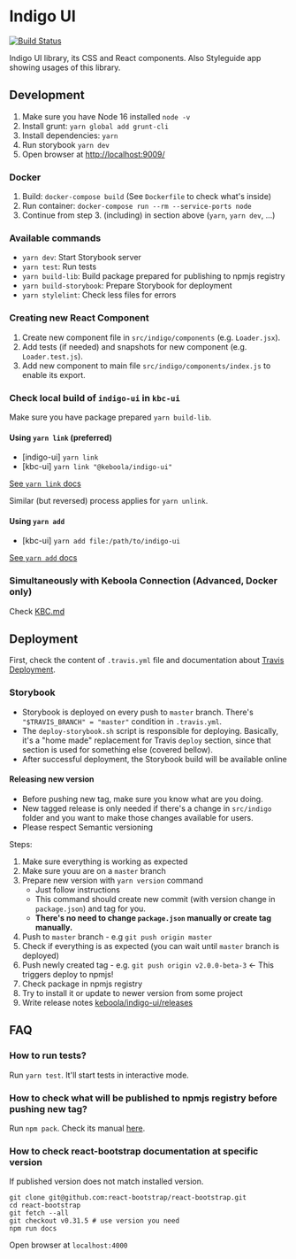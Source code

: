 # Indigo UI

[![Build Status](https://app.travis-ci.com/keboola/indigo-ui.svg?branch=master)](https://app.travis-ci.com/keboola/indigo-ui)

Indigo UI library, its CSS and React components. Also Styleguide app showing usages of this library.

## Development

1. Make sure you have Node 16 installed `node -v`
2. Install grunt: `yarn global add grunt-cli`
3. Install dependencies: `yarn`
4. Run storybook `yarn dev`
5. Open browser at [http://localhost:9009/](http://localhost:9009/)

### Docker

1. Build: `docker-compose build` (See `Dockerfile` to check what's inside)
2. Run container: `docker-compose run --rm --service-ports node`
3. Continue from step 3. (including) in section above (`yarn`, `yarn dev`, ...)

### Available commands

- `yarn dev`: Start Storybook server
- `yarn test`: Run tests
- `yarn build-lib`: Build package prepared for publishing to npmjs registry
- `yarn build-storybook`: Prepare Storybook for deployment
- `yarn stylelint`: Check less files for errors

### Creating new React Component

1. Create new component file in `src/indigo/components` (e.g. `Loader.jsx`).
2. Add tests (if needed) and snapshots for new component (e.g. `Loader.test.js`).
3. Add new component to main file `src/indigo/components/index.js` to enable its export.

### Check local build of `indigo-ui` in `kbc-ui`

Make sure you have package prepared `yarn build-lib`.

#### Using `yarn link` (preferred)

- [indigo-ui] `yarn link`
- [kbc-ui] `yarn link "@keboola/indigo-ui"`

[See `yarn link` docs](https://yarnpkg.com/en/docs/cli/link)

Similar (but reversed) process applies for `yarn unlink`.

#### Using `yarn add`

- [kbc-ui] `yarn add file:/path/to/indigo-ui`

[See `yarn add` docs](https://yarnpkg.com/lang/en/docs/cli/add/)

### Simultaneously with Keboola Connection (Advanced, Docker only)

Check [KBC.md](KBC.md)

## Deployment

First, check the content of `.travis.yml` file and documentation about
[Travis Deployment](https://docs.travis-ci.com/user/deployment).

### Storybook

- Storybook is deployed on every push to `master` branch. There's `"$TRAVIS_BRANCH" = "master"`
  condition in `.travis.yml`.
- The `deploy-storybook.sh` script is responsible for deploying. Basically, it's a "home made"
  replacement for Travis `deploy` section, since that section is used for something else (covered
  bellow).
- After successful deployment, the Storybook build will be available online

#### Releasing new version

- Before pushing new tag, make sure you know what are you doing.
- New tagged release is only needed if there's a change in `src/indigo` folder and you want to make
  those changes available for users.
- Please respect Semantic versioning

Steps:

1. Make sure everything is working as expected
2. Make sure youu are on a `master` branch
3. Prepare new version with `yarn version` command
   - Just follow instructions
   - This command should create new commit (with version change in `package.json`) and tag for you.
   - **There's no need to change `package.json` manually or create tag manually.**
4. Push to `master` branch - e.g `git push origin master`
5. Check if everything is as expected (you can wait until `master` branch is deployed)
6. Push newly created tag - e.g. `git push origin v2.0.0-beta-3` <- This triggers deploy to npmjs!
7. Check package in npmjs registry
8. Try to install it or update to newer version from some project
9. Write release notes [keboola/indigo-ui/releases](https://github.com/keboola/indigo-ui/releases)

## FAQ

### How to run tests?

Run `yarn test`. It'll start tests in interactive mode.

### How to check what will be published to npmjs registry before pushing new tag?

Run `npm pack`. Check its manual [here](https://docs.npmjs.com/cli/pack).

### How to check react-bootstrap documentation at specific version

If published version does not match installed version.

```console
git clone git@github.com:react-bootstrap/react-bootstrap.git
cd react-bootstrap
git fetch --all
git checkout v0.31.5 # use version you need
npm run docs
```

Open browser at `localhost:4000`
